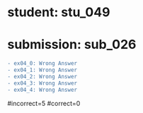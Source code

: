 # student: stu_049
# submission: sub_026

```diff
- ex04_0: Wrong Answer
- ex04_1: Wrong Answer
- ex04_2: Wrong Answer
- ex04_3: Wrong Answer
- ex04_4: Wrong Answer
```
#incorrect=5
#correct=0
